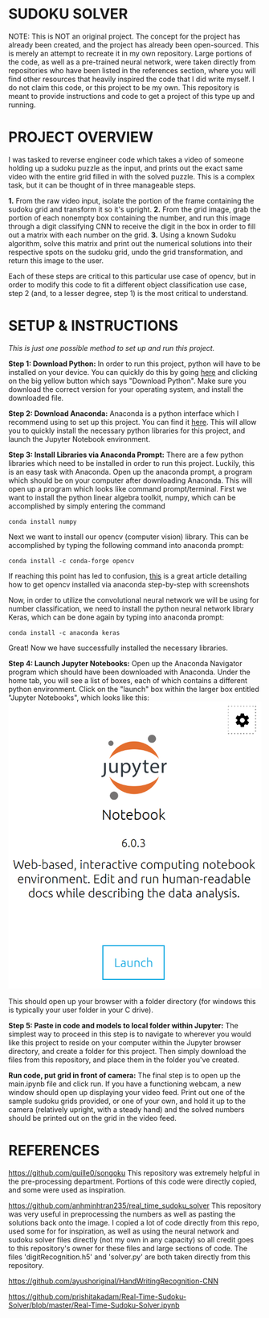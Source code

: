 # SUDOKU SOLVER

NOTE: This is NOT an original project. The concept for the project has already been created, and the project has already been open-sourced. This is merely an attempt to recreate it in my own repository. Large portions of the code, as well as a pre-trained neural network, were taken directly from repositories who have been listed in the references section, where you will find other resources that heavily inspired the code that I did write myself. I do not claim this code, or this project to be my own. This repository is meant to provide instructions and code to get a project of this type up and running.


# PROJECT OVERVIEW
I was tasked to reverse engineer code which takes a video of someone holding up a sudoku puzzle as the input, and prints out the exact same video with the entire grid filled in with the solved puzzle. This is a complex task, but it can be thought of in three manageable steps. 

**1.** From the raw video input, isolate the portion of the frame containing the sudoku grid and transform it so it's upright.
**2.** From the grid image, grab the portion of each nonempty box containing the number, and run this image through a digit classifying CNN to receive the digit in the box in order to fill out a matrix with each number on the grid. 
**3.** Using a known Sudoku algorithm, solve this matrix and print out the numerical solutions into their respective spots on the sudoku grid, undo the grid transformation, and return this image to the user.

Each of these steps are critical to this particular use case of opencv, but in order to modify this code to fit a different object classification use case, step 2 (and, to a lesser degree, step 1) is the most critical to understand. 

# SETUP & INSTRUCTIONS

*This is just one possible method to set up and run this project.*

**Step 1: Download Python:** 
In order to run this project, python will have to be installed on your device. You can quickly do this by going [here](https://www.python.org/downloads/) and clicking on the big yellow button which says "Download Python". Make sure you download the correct version for your operating system, and install the downloaded file.


**Step 2: Download Anaconda:**
Anaconda is a python interface which I recommend using to set up this project. You can find it [here](https://www.anaconda.com/products/individual). This will allow you to quickly install the necessary python libraries for this project, and launch the Jupyter Notebook environment.

**Step 3: Install Libraries via Anaconda Prompt:**
There are a few python libraries which need to be installed in order to run this project. Luckily, this is an easy task with Anaconda. Open up the anaconda prompt, a program which should be on your computer after downloading Anaconda. This will open up a program which looks like command prompt/terminal. First we want to install the python linear algebra toolkit, numpy, which can be accomplished by simply entering the command 

    conda install numpy
    
Next we want to install our opencv (computer vision) library. This can be accomplished by typing the following command into anaconda prompt:

    conda install -c conda-forge opencv
    
If reaching this point has led to confusion, [this](https://medium.com/@pranav.keyboard/installing-opencv-for-python-on-windows-using-anaconda-or-winpython-f24dd5c895eb) is a great article detailing how to get opencv installed via anaconda step-by-step with screenshots
    
Now, in order to utilize the convolutional neural network we will be using for number classification, we need to install the python neural network library Keras, which can be done again by typing into anaconda prompt:

    conda install -c anaconda keras
    
Great! Now we have successfully installed the necessary libraries.

**Step 4: Launch Jupyter Notebooks:**
Open up the Anaconda Navigator program which should have been downloaded with Anaconda. Under the home tab, you will see a list of boxes, each of which contains a different python environment. Click on the "launch" box within the larger box entitled "Jupyter Notebooks", which looks like this: 
![mypic0](images/Jupyter.PNG)

This should open up your browser with a folder directory (for windows this is typically your user folder in your C drive).

**Step 5: Paste in code and models to local folder within Jupyter:**
The simplest way to proceed in this step is to navigate to wherever you would like this project to reside on your computer within the Jupyter browser directory, and create a folder for this project. Then simply download the files from this repository, and place them in the folder you've created. 

**Run code, put grid in front of camera:**
The final step is to open up the main.ipynb file and click run. If you have a functioning webcam, a new window should open up displaying your video feed. Print out one of the sample sudoku grids provided, or one of your own, and hold it up to the camera (relatively upright, with a steady hand) and the solved numbers should be printed out on the grid in the video feed.




# REFERENCES

https://github.com/guille0/songoku
This repository was extremely helpful in the pre-processing department. Portions of this code were directly copied, and some were used as inspiration.

https://github.com/anhminhtran235/real_time_sudoku_solver
This repository was very useful in preprocessing the numbers as well as pasting the solutions back onto the image.
I copied a lot of code directly from this repo, used some for for inspiration, as well as using the neural network and sudoku solver files directly (not my own in any capacity) so all credit goes to this repository's owner for these files and large sections of code. The files 'digitRecognition.h5' and 'solver.py' are both taken directly from this repository.

https://github.com/ayushoriginal/HandWritingRecognition-CNN

https://github.com/prishitakadam/Real-Time-Sudoku-Solver/blob/master/Real-Time-Sudoku-Solver.ipynb
